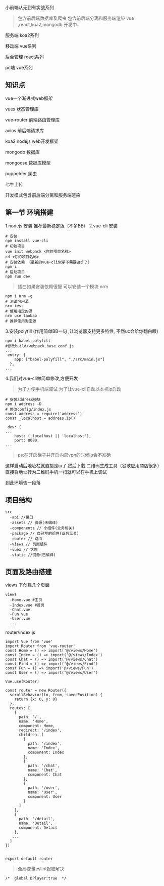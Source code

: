 
小前端从无到有实战系列
> 包含前后端数据库及爬虫 包含前后端分离和服务端渲染 vue ,react,koa2,mongodb 
> 开发中...

服务端 koa2系列  

移动端 vue系列

后台管理 react系列

pc端 vue系列


## 知识点
vue一个渐进式web框架

vuex 状态管理库

vue-router 前端路由管理库

axios 前后端请求库

koa2 nodejs web开发框架

mongodb 数据库

mongoose 数据库模型

puppeteer 爬虫

七牛上传

开发模式包含前后端分离和服务端渲染

## 第一节 环境搭建
1.nodejs 安装 推荐最新稳定版（不多BB）
2.vue-cli 安装
```
# 安装
npm install vue-cli
# 初始项目
vue init webpack <你的项目名称>
cd <你的项目名称>
# 安装依赖 （最新的vue-cli似乎不需要这步了）
npm i 
# 启动项目
npm run dev
```
> 插曲如果安装依赖很慢 可以安装一个模块 nrm
```
npm i nrm -g
# 测试可用源
nrm test
# 使用指定的源
nrm use taobao 
# 推荐使用淘宝源
```
3.安装polyfill (作用简单BB一句 ,让浏览器支持更多特性, 不然uc会给你翻白眼)
```
npm i babel-polyfill
#修改build/webpack.base.conf.js
...
 entry: {
    app: ["babel-polyfill", "./src/main.js"]
  },
...

```
4.我们对vue-cli做简单修改,方便开发
> 为了方便手机端调试 为了让vue-cli自动以本机ip启动
```
# 安装address模块
npm i address -D
# 修改config/index.js
const address = require('address')
const _localhost = address.ip()

 dev: {
...
    host: (_localhost || 'localhost'), 
    port: 8080, 
...
```
> ps:在开启梯子并开启内部vpn的时候ip会不准确

这样启动后地址栏就直接是ip了 然后下载 二维码生成工具（谷歌应用商店很多） 直接将地址转为二维码手机一扫就可以在手机上调试

到此环境告一段落

## 项目结构
```
src
  -api //接口
  -assets // 资源(未编译)
  -components // 小组件(业务相关)
  -package // 自己写的组件(业务无关)
  -router // 路由
  -views // 页面组件
  -vuex // 状态
  -static //资源(已编译)
```
## 页面及路由搭建
views 下创建几个页面
```
views
  -Home.vue #主页
  -Index.vue #首页
  -Chat.vue 
  -Fun.vue 
  -User.vue
  ...
```
router/index.js
```
import Vue from 'vue'
import Router from 'vue-router'
const Home = () => import('@/views/Home')
const Index = () => import('@/views/Index')
const Chat = () => import('@/views/Chat')
const Find = () => import('@/views/Find')
const Fun = () => import('@/views/Fun')
const User = () => import('@/views/User')

Vue.use(Router)

const router = new Router({
  scrollBehavior(to, from, savedPosition) {
    return {x: 0, y: 0}
  },
  routes: [
    {
      path: '/',
      name: 'Home',
      component: Home,
      redirect: '/index',
      children: [
        {
          path: '/index',
          name: 'Index',
          component: Index
        },
        {
          path: '/chat',
          name: 'Chat',
          component: Chat
        },
        {
          path: '/user',
          name: 'User',
          component: User
        }
      ]
    },
    {
      path: '/detail',
      name: 'Detail',
      component: Detail
    },
   ...
  ]
})


export default router

```

> 全局变量eslint报错解决

```
/*  global DPlayer:true  */
```





